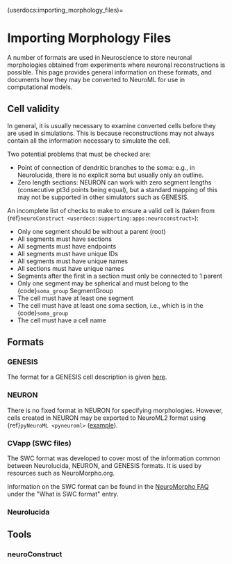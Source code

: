(userdocs:importing_morphology_files)=
# Importing Morphology Files

A number of formats are used in Neuroscience to store neuronal morphologies obtained from experiments where neuronal reconstructions is possible.
This page provides general information on these formats, and documents how they may be converted to NeuroML for use in computational models.

## Cell validity

In general, it is usually necessary to examine converted cells before they are used in simulations.
This is because reconstructions may not always contain all the information necessary to simulate the cell.

Two potential problems that must be checked are:

- Point of connection of dendritic branches to the soma: e.g., in Neurolucida, there is no explicit soma but usually only an outline.
- Zero length sections: NEURON can work with zero segment lengths (consecutive pt3d points being equal), but a standard mapping of this may not be supported in other simulators such as GENESIS.

An incomplete list of checks to make to ensure a valid cell is (taken from {ref}`neuroConstruct <userdocs:supporting:apps:neuroconstruct>`):

- Only one segment should be without a parent (root)
- All segments must have sections
- All segments must have endpoints
- All segments must have unique IDs
- All segments must have unique names
- All sections must have unique names
- Segments after the first in a section must only be connected to 1 parent
- Only one segment may be spherical and must belong to the {code}`soma_group` SegmentGroup
- The cell must have at least one segment
- The cell must have at least one soma section, i.e., which is in the {code}`soma_group`
- The cell must have a cell name

## Formats

### GENESIS

The format for a GENESIS cell description is given [here](http://www.genesis-sim.org/GENESIS/Hyperdoc/Manual-25.html#readcell).
### NEURON

There is no fixed format in NEURON for specifying morphologies.
However, cells created in NEURON may be exported to NeuroML2 format using {ref}`pyNeuroML <pyneuroml>` ([example](https://github.com/OpenSourceBrain/SmithEtAl2013-L23DendriticSpikes/blob/master/NeuroML2/export_nml2.py)).

### CVapp (SWC files)

The SWC format was developed to cover most of the information common between Neurolucida, NEURON, and GENESIS formats.
It is used by resources such as NeuroMorpho.org.

Information on the SWC format can be found in the [NeuroMorpho FAQ](http://neuromorpho.org/myfaq.jsp) under the "What is SWC format" entry.

### Neurolucida


## Tools

### neuroConstruct

### 
